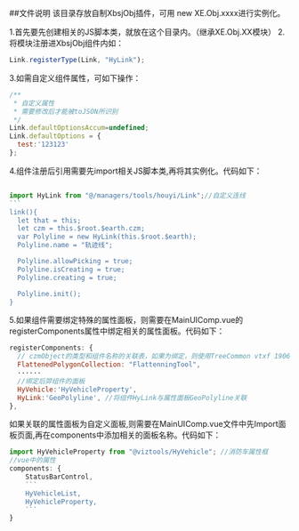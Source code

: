 ##文件说明
该目录存放自制XbsjObj插件，可用 new XE.Obj.xxxx进行实例化。

1.首先要先创建相关的JS脚本类，就放在这个目录内。（继承XE.Obj.XX模块）
2.将模块注册进XbsjObj组件内如：
````js
Link.registerType(Link, "HyLink");
````
3.如需自定义组件属性，可如下操作：
````js
/**
 * 自定义属性
 * 需要修改后才能被toJSON所识别
 */
Link.defaultOptionsAccum=undefined;
Link.defaultOptions = {
  test:'123123'
};
````
4.组件注册后引用需要先import相关JS脚本类,再将其实例化。代码如下：
````js

import HyLink from "@/managers/tools/houyi/Link";//自定义连线
```
link(){
  let that = this;      
  let czm = this.$root.$earth.czm;
  var Polyline = new HyLink(this.$root.$earth);
  Polyline.name = "轨迹线";

  Polyline.allowPicking = true;
  Polyline.isCreating = true;
  Polyline.creating = true;

  Polyline.init();
}
````

5.如果组件需要绑定特殊的属性面板，则需要在MainUIComp.vue的registerComponents属性中绑定相关的属性面板。代码如下：
````js
registerComponents: {
  // czmObject的类型和组件名称的关联表，如果为绑定，则使用TreeCommon vtxf 190629
  FlattenedPolygonCollection: "FlattenningTool",
  ······
  //绑定后羿组件的面板
  HyVehicle:'HyVehicleProperty',
  HyLink:'GeoPolyline', //将组件HyLink与属性面板GeoPolyline关联
},
````
如果关联的属性面板为自定义面板,则需要在MainUIComp.vue文件中先Import面板页面,再在components中添加相关的面板名称。代码如下：
````js
import HyVehicleProperty from "@viztools/HyVehicle"; //消防车属性框
//vue中的属性
components: {
    StatusBarControl,
    ```
    HyVehicleList,
    HyVehicleProperty,
    ```
}
````